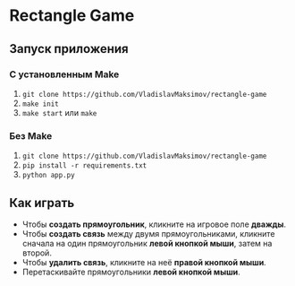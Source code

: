 # Rectangle Game

## Запуск приложения

### С установленным Make

1. `git clone https://github.com/VladislavMaksimov/rectangle-game`
2. `make init`
3. `make start` или `make`

### Без Make

1. `git clone https://github.com/VladislavMaksimov/rectangle-game`
2. `pip install -r requirements.txt`
3. `python app.py`

## Как играть

- Чтобы **создать прямоугольник**, кликните на игровое поле **дважды**.
- Чтобы **создать связь** между двумя прямоугольниками, кликните сначала на один прямоугольник **левой кнопкой мыши**, затем на второй.
- Чтобы **удалить связь**, кликните на неё **правой кнопкой мыши**.
- Перетаскивайте прямоугольники **левой кнопкой мыши**.
